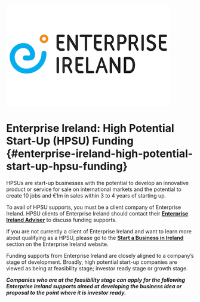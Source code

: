 ![](/assets/epi.png)

# Enterprise Ireland: High Potential Start-Up \(HPSU\) Funding {#enterprise-ireland-high-potential-start-up-hpsu-funding}

HPSUs are start-up businesses with the potential to develop an innovative product or service for sale on international markets and the potential to create 10 jobs and €1m in sales within 3 to 4 years of starting up.

To avail of HPSU supports, you must be a client company of Enterprise Ireland.  HPSU clients of Enterprise Ireland should contact their **[Enterprise Ireland Adviser](http://www.enterprise-ireland.com/en/About-Us/Our-People/DA%20Finder/)** to discuss funding supports.

If you are not currently a client of Enterprise Ireland and want to learn more about qualifying as a HPSU, please go to the **[Start a Business in Ireland](http://www.enterprise-ireland.com/EI_Corporate/en/Start-a-Business-in-Ireland/Do-I-qualify-as-a-HPSU-/Overview.html)** section on the Enterprise Ireland website.

Funding supports from Enterprise Ireland are closely aligned to a company’s stage of development. Broadly, high potential start-up companies are viewed as being at feasibility stage; investor ready stage or growth stage.

_**Companies who are at the feasibility stage can apply for the following Enterprise Ireland supports aimed at developing the business idea or proposal to the point where it is investor ready.**_

